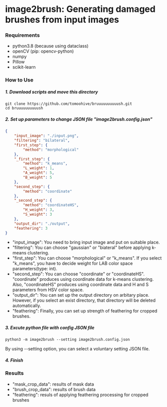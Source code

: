# image2brush: Generating damaged brushes from input images

### Requirements
- python3.8 (because using dataclass)
- openCV (pip: opencv-python)
- numpy
- Pillow
- scikit-learn

### How to Use
##### 1. Download scripts and move this directory
```
git clone https://github.com/tomoohive/bruuuuuuuuuush.git
cd bruuuuuuuuuush
```

##### 2. Set up parameters to change JSON file "image2brush.config.json"
```json
{
    "input_image": "./input.png",
    "filtering": "bilateral",
    "first_step": {
        "method": "morphological"
    },
    "_first_step": {
        "method": "k_means",
        "L_weight": 1,
        "A_weight": 5,
        "B_weight": 5
    },
    "second_step": {
        "method": "coordinate"
    },
    "_second_step": {
        "method": "coordinateHS",
        "H_weight": 3,
        "S_weight": 3
    },
    "output_dir": "./output",
    "feathering": 3
}
```
- "input_image": You need to bring input image and put on suitable place.
- "filtering": You can choose "gaussian" or "biateral" before applying k-means clustering.
- "first_step": You can choose "morphological" or "k_means". If you select "k_means", you have to decide weight for LAB color space parameters(type: int).
- "second_step": You can choose "coordinate" or "coordinateHS". "coordinate" produces using coordinate data for k-means clustering. Also, "coordinateHS" produces using coordinate data and H and S parameters from HSV color space.
- "output_dir": You can set up the output directory on arbitary place. However, if you select an exist directory, that directory will be deleted automatically.
- "feathering": Finally, you can set up strength of feathering for cropped brushes.

##### 3. Excute python file with config JSON file
```
python3 -m image2brush --setting image2brush.config.json
```
By using --setting option, you can select a voluntary setting JSON file.

##### 4. Finish

### Results
- "mask_crop_data": results of mask data
- "brush_crop_data": results of brush data
- "feathering": resuls of applying feathering processing for cropped brushes